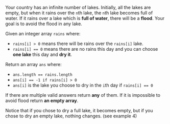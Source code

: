 Your country has an infinite number of lakes. Initially, all the lakes are empty, but when it rains over the `n`th lake, the `n`th lake becomes full of water. If it rains over a lake which is **full of water**, there will be a **flood**. Your goal is to avoid the flood in any lake.

Given an integer array `rains` where:

- `rains[i] > 0` means there will be rains over the `rains[i]` lake.
- `rains[i] == 0` means there are no rains this day and you can choose **one lake** this day and **dry it**.

Return an array `ans` where:

- `ans.length == rains.length`
- `ans[i] == -1 if rains[i] > 0`
- `ans[i]` is the lake you choose to dry in the `i`th day if `rains[i] == 0`

If there are multiple valid answers return **any** of them. If it is impossible to avoid flood return **an empty array**.

Notice that if you chose to dry a full lake, it becomes empty, but if you chose to dry an empty lake, nothing changes. (see example 4)